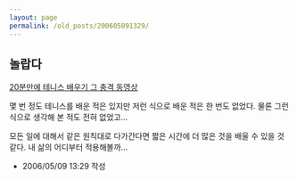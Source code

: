 ```yaml
---
layout: page
permalink: /old_posts/200605091329/
---
```


## 놀랍다

<a href="http://agile.egloos.com/1932851" title="">20분만에 테니스 배우기 그 충격 동영상</a>

몇 번 정도 테니스를 배운 적은 있지만 저런 식으로 배운 적은 한 번도 없었다.
물론 그런 식으로 생각해 본 적도 전혀 없었고...

모든 일에 대해서 같은 원칙대로 다가간다면 짧은 시간에 더 많은 것을 배울 수 있을 것 같다.
내 삶의 어디부터 적용해볼까...





- 2006/05/09 13:29 작성